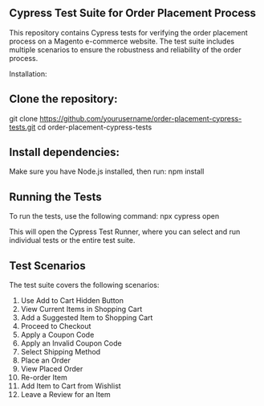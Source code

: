 
Cypress Test Suite for Order Placement Process
---------------------------

This repository contains Cypress tests for verifying the order placement process on a Magento e-commerce website. The test suite includes multiple scenarios to ensure the robustness and reliability of the order process.

Installation:

Clone the repository:
-----------------------------
git clone https://github.com/yourusername/order-placement-cypress-tests.git
cd order-placement-cypress-tests

Install dependencies:
------------------------------
Make sure you have Node.js installed, then run:
npm install

Running the Tests
------------------------------
To run the tests, use the following command:
npx cypress open

This will open the Cypress Test Runner, where you can select and run individual tests or the entire test suite.

Test Scenarios
--------------------
The test suite covers the following scenarios:

1. Use Add to Cart Hidden Button
2. View Current Items in Shopping Cart
3. Add a Suggested Item to Shopping Cart
4. Proceed to Checkout
5. Apply a Coupon Code
6. Apply an Invalid Coupon Code
7. Select Shipping Method
8. Place an Order
9. View Placed Order
10. Re-order Item
11. Add Item to Cart from Wishlist
12. Leave a Review for an Item
